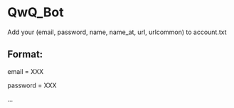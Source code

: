 # QwQ_Bot
Add your (email, password, name, name_at, url, urlcommon) to account.txt

## Format:

email = XXX 

password = XXX 

...


